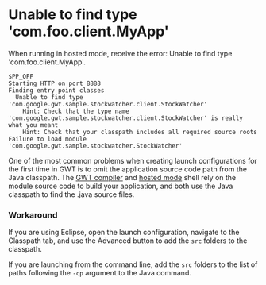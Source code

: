 # Unable to find type 'com.foo.client.MyApp' #
When running in hosted mode, receive the error: Unable to find type 'com.foo.client.MyApp'.

```
$PP_OFF
Starting HTTP on port 8888
Finding entry point classes
  Unable to find type 'com.google.gwt.sample.stockwatcher.client.StockWatcher'
    Hint: Check that the type name 'com.google.gwt.sample.stockwatcher.client.StockWatcher' is really what you meant
    Hint: Check that your classpath includes all required source roots
Failure to load module 'com.google.gwt.sample.stockwatcher.StockWatcher'    
```

One of the most common problems when creating launch configurations for the first time in GWT is to omit the application source code path from the Java classpath. The [GWT compiler](DevGuideJavaToJavaScriptCompiler.md) and [hosted mode](DevGuideHostedMode.md) shell rely on the module source code to build your application, and both use the Java classpath to find the .java source files.

### Workaround ###
If you are using Eclipse, open the launch configuration, navigate to the Classpath tab, and use the Advanced button to add the `src` folders to the classpath.

If you are launching from the command line, add the `src` folders to the list of paths following the `-cp` argument to the Java command.

